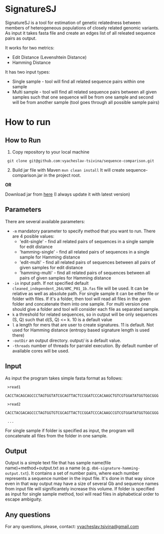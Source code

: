 # SignatureSJ
SignatureSJ is a tool for estimation of genetic relatedness between members of heterogeneous populations of closely related genomic variants. As input it takes fasta file and create an edges list of all releated sequence pairs as output.

It works for two metrics:
- Edit Distance (Levenshtein Distance)
- Hamming Distance

It has two input types:
- Single sample - tool will find all related sequence pairs within one sample
- Multi sample - tool will find all related sequence pairs between all given samples such that one sequence will be from one sample and second will be from another sample (tool goes through all possible sample pairs)

# How to run
## How to Run
1) Copy repository to your local machine

``` git clone git@github.com:vyacheslav-tsivina/sequence-comparison.git```

2) Build jar file with Maven
  ```mvn clean install```
  It will create sequence-comparison.jar in the project root.

**OR**

Download jar from <a href="https://drive.google.com/open?id=1NsSTtiq3Fi-69ONS3cip6Um5LKw-hVlx">here</a> (I always update it with latest version)

## Parameters
There are several available parameters:
- ``-m`` mandatory parameter to specify method that you want to run. There are 4 posible values:
  - 'edit-single' - find all related pairs of sequences in a single sample for edit distance
  - 'hamming-single' - find all related pairs of sequences in a single sample for Hamming distance
  - 'edit-multi' - find all related pairs of sequences between all pairs of given samples for edit distance
  - 'hamming-multi' - find all related pairs of sequences between all pairs of given samples for Hamming distance
- ``-in`` input path. If not specified default ``cleaned_independent_264/AMC_P01_1b.fas`` file will be used.
  It can be relative as well as absolute path. For single sample it can be either file or folder with files. If it's a folder, then tool will read all files in the given folder and concatenate them into one sample. For multi version one should give a folder and tool will consider each file as separated sample.
 - ``k`` a threshold for related sequences, so in output will be only sequences (S, Q) such that d(S, Q) <= k. 10 is a default value
 - ``l`` a length for mers that are user to create signatures. 11 is default. Not used for Hamming distance (entropy based signature length is used there)
 - ``-outDir`` an output directory. output/ is a default value.
 - ``-threads`` number of threads for parralel execution. By default number of available cores will be used.
 
 ## Input
 As input the program takes simple fasta format as follows:
 ```
  >read1
  CACCTACAGCAGCCCTAGTGGTATCGCAGTTACTCCGGATCCCACAAGCTGTCGTGGATATGGTGGCGGG
  
  >read2
  CACCTACGACAGCCCTAGTGGTGTCGCAGTTACTCCGGATCCCACAAGCCGTCGTGGATATGGTGGCGGG
  
  ...
  ```
  For single sample if folder is specified as input, the program will concatenate all files from the folder in one sample.
  
  ## Output
  Output is a simple text file that has sample name(file name)+method+output.txt as a name (e.g. ``db6-signature-hamming-output.txt``).
  It contains a set of number pairs, where each number represents a sequence number in the input file. It's done in that way since even in that way output may have a size of several Gb and sequence names from input file will significantely increase this volume.
  If folder is specified as input for single sample method, tool will read files in alphabetical order to escape ambiguity.
  
  ## Any questions
For any questions, please, contact: vyacheslav.tsivina@gmail.com
